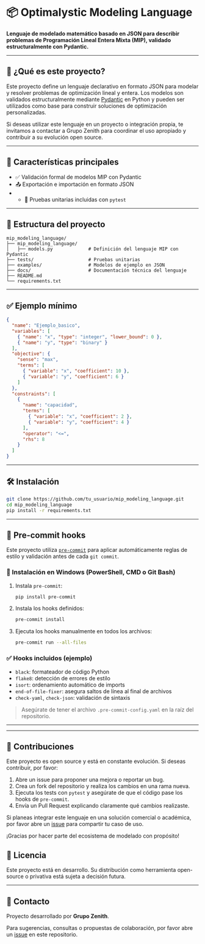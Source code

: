 # 📦 Optimalystic Modeling Language

**Lenguaje de modelado matemático basado en JSON para describir problemas de Programación Lineal Entera Mixta (MIP), validado estructuralmente con Pydantic.**

---

## 🚀 ¿Qué es este proyecto?

Este proyecto define un lenguaje declarativo en formato JSON para modelar y resolver problemas de optimización lineal y entera. Los modelos son validados estructuralmente mediante [Pydantic](https://docs.pydantic.dev/) en Python y pueden ser utilizados como base para construir soluciones de optimización personalizadas.

Si deseas utilizar este lenguaje en un proyecto o integración propia, te invitamos a contactar a Grupo Zenith para coordinar el uso apropiado y contribuir a su evolución open source.

---

## 🧠 Características principales

- ✅ Validación formal de modelos MIP con Pydantic
- 📤 Exportación e importación en formato JSON
- - 🧪 Pruebas unitarias incluidas con `pytest`

---

## 📁 Estructura del proyecto

```
mip_modeling_language/
├── mip_modeling_language/
│   ├── models.py             # Definición del lenguaje MIP con Pydantic
├── tests/                    # Pruebas unitarias
├── examples/                 # Modelos de ejemplo en JSON
├── docs/                     # Documentación técnica del lenguaje
├── README.md
└── requirements.txt
```

---

## ✅ Ejemplo mínimo

```json
{
  "name": "Ejemplo_basico",
  "variables": [
    { "name": "x", "type": "integer", "lower_bound": 0 },
    { "name": "y", "type": "binary" }
  ],
  "objective": {
    "sense": "max",
    "terms": [
      { "variable": "x", "coefficient": 10 },
      { "variable": "y", "coefficient": 6 }
    ]
  },
  "constraints": [
    {
      "name": "capacidad",
      "terms": [
        { "variable": "x", "coefficient": 2 },
        { "variable": "y", "coefficient": 4 }
      ],
      "operator": "<=",
      "rhs": 8
    }
  ]
}
```

---

## 🛠 Instalación

```bash
git clone https://github.com/tu_usuario/mip_modeling_language.git
cd mip_modeling_language
pip install -r requirements.txt
```

---

## 🧼 Pre-commit hooks

Este proyecto utiliza [`pre-commit`](https://pre-commit.com/) para aplicar automáticamente reglas de estilo y validación antes de cada `git commit`.

### 🔧 Instalación en Windows (PowerShell, CMD o Git Bash)

1. Instala `pre-commit`:
   ```bash
   pip install pre-commit
   ```

2. Instala los hooks definidos:
   ```bash
   pre-commit install
   ```

3. Ejecuta los hooks manualmente en todos los archivos:
   ```bash
   pre-commit run --all-files
   ```

### ✅ Hooks incluidos (ejemplo)

- `black`: formateador de código Python
- `flake8`: detección de errores de estilo
- `isort`: ordenamiento automático de imports
- `end-of-file-fixer`: asegura saltos de línea al final de archivos
- `check-yaml`, `check-json`: validación de sintaxis

> Asegúrate de tener el archivo `.pre-commit-config.yaml` en la raíz del repositorio.

---


---

## 🙌 Contribuciones

Este proyecto es open source y está en constante evolución. Si deseas contribuir, por favor:

1. Abre un issue para proponer una mejora o reportar un bug.
2. Crea un fork del repositorio y realiza los cambios en una rama nueva.
3. Ejecuta los tests con `pytest` y asegúrate de que el código pase los hooks de `pre-commit`.
4. Envía un Pull Request explicando claramente qué cambios realizaste.

Si planeas integrar este lenguaje en una solución comercial o académica, por favor abre un [issue](https://github.com/tu_usuario/tu_repositorio/issues) para compartir tu caso de uso.

¡Gracias por hacer parte del ecosistema de modelado con propósito!


## 📜 Licencia

Este proyecto está en desarrollo. Su distribución como herramienta open-source o privativa está sujeta a decisión futura.

---

## 🤝 Contacto

Proyecto desarrollado por **Grupo Zenith**.

Para sugerencias, consultas o propuestas de colaboración, por favor abre un [issue](https://github.com/luisferpinilla/optimalystic/issues) en este repositorio.
